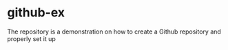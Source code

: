 # github-ex
The repository is a demonstration on how to create a Github repository and properly set it up
